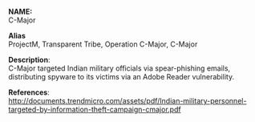 **NAME:**  
C-Major  
  
**Alias**  
ProjectM, Transparent Tribe, Operation C-Major, C-Major  
  
**Description**:   
C-Major targeted Indian military officials via spear-phishing emails, distributing spyware to its victims via an Adobe Reader vulnerability.
  
**References**:  
http://documents.trendmicro.com/assets/pdf/Indian-military-personnel-targeted-by-information-theft-campaign-cmajor.pdf


